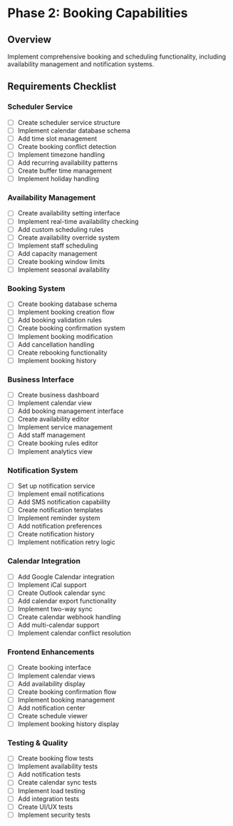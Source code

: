 # Phase 2: Booking Capabilities

## Overview

Implement comprehensive booking and scheduling functionality, including availability management and notification systems.

## Requirements Checklist

### Scheduler Service

- [ ] Create scheduler service structure
- [ ] Implement calendar database schema
- [ ] Add time slot management
- [ ] Create booking conflict detection
- [ ] Implement timezone handling
- [ ] Add recurring availability patterns
- [ ] Create buffer time management
- [ ] Implement holiday handling

### Availability Management

- [ ] Create availability setting interface
- [ ] Implement real-time availability checking
- [ ] Add custom scheduling rules
- [ ] Create availability override system
- [ ] Implement staff scheduling
- [ ] Add capacity management
- [ ] Create booking window limits
- [ ] Implement seasonal availability

### Booking System

- [ ] Create booking database schema
- [ ] Implement booking creation flow
- [ ] Add booking validation rules
- [ ] Create booking confirmation system
- [ ] Implement booking modification
- [ ] Add cancellation handling
- [ ] Create rebooking functionality
- [ ] Implement booking history

### Business Interface

- [ ] Create business dashboard
- [ ] Implement calendar view
- [ ] Add booking management interface
- [ ] Create availability editor
- [ ] Implement service management
- [ ] Add staff management
- [ ] Create booking rules editor
- [ ] Implement analytics view

### Notification System

- [ ] Set up notification service
- [ ] Implement email notifications
- [ ] Add SMS notification capability
- [ ] Create notification templates
- [ ] Implement reminder system
- [ ] Add notification preferences
- [ ] Create notification history
- [ ] Implement notification retry logic

### Calendar Integration

- [ ] Add Google Calendar integration
- [ ] Implement iCal support
- [ ] Create Outlook calendar sync
- [ ] Add calendar export functionality
- [ ] Implement two-way sync
- [ ] Create calendar webhook handling
- [ ] Add multi-calendar support
- [ ] Implement calendar conflict resolution

### Frontend Enhancements

- [ ] Create booking interface
- [ ] Implement calendar views
- [ ] Add availability display
- [ ] Create booking confirmation flow
- [ ] Implement booking management
- [ ] Add notification center
- [ ] Create schedule viewer
- [ ] Implement booking history display

### Testing & Quality

- [ ] Create booking flow tests
- [ ] Implement availability tests
- [ ] Add notification tests
- [ ] Create calendar sync tests
- [ ] Implement load testing
- [ ] Add integration tests
- [ ] Create UI/UX tests
- [ ] Implement security tests
